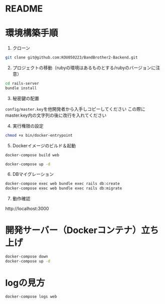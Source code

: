 # README

# 環境構築手順

1. クローン

```bash
git clone git@github.com:KOU050223/BandBrother2-Backend.git
```

2. プロジェクトの移動（rubyの環境はあるものとする/rubyのバージョンに注意）

```bash
cd rails-server
bundle install
```

3. 秘密鍵の配置

`config/master.key`を他開発者から入手しコピーしてください
この際にmaster.key内の文字列の後に改行を入れてください

4. 実行権限の設定

```bash
chmod +x bin/docker-entrypoint
```

5. Dockerイメージのビルド＆起動

```bash
docker-compose build web
```

```bash
docker-compose up -d
```

6. DBマイグレーション

```bash
docker-compose exec web bundle exec rails db:create
docker-compose exec web bundle exec rails db:migrate
```

7. 動作確認

http://localhost:3000

# 開発サーバー（Dockerコンテナ）立ち上げ

```bash
docker-compose down
docker-compose up -d
```

# logの見方

```
docker-compose logs web
```
